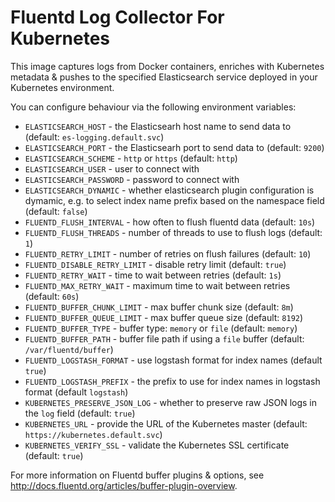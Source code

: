 # Fluentd Log Collector For Kubernetes

This image captures logs from Docker containers,
enriches with Kubernetes metadata & pushes to the
specified Elasticsearch service deployed in your
Kubernetes environment.

You can configure behaviour via the following environment
variables:

* `ELASTICSEARCH_HOST` - the Elasticsearh host name to send data to
(default: `es-logging.default.svc`)
* `ELASTICSEARCH_PORT` - the Elasticsearh port to send data to
(default: `9200`)
* `ELASTICSEARCH_SCHEME` - `http` or `https` (default: `http`)
* `ELASTICSEARCH_USER` - user to connect with
* `ELASTICSEARCH_PASSWORD` - password to connect with
* `ELASTICSEARCH_DYNAMIC` - whether elasticsearch plugin configuration is
dymamic, e.g. to select index name prefix based on the namespace field
(default: `false`)
* `FLUENTD_FLUSH_INTERVAL` - how often to flush fluentd data
(default: `10s`)
* `FLUENTD_FLUSH_THREADS` - number of threads to use to flush
logs (default: `1`)
* `FLUENTD_RETRY_LIMIT` - number of retries on flush failures
(default: `10`)
* `FLUENTD_DISABLE_RETRY_LIMIT` - disable retry limit (default: `true`)
* `FLUENTD_RETRY_WAIT` - time to wait between retries (default:
`1s`)
* `FLUENTD_MAX_RETRY_WAIT` - maximum time to wait between retries (default:
`60s`)
* `FLUENTD_BUFFER_CHUNK_LIMIT` - max buffer chunk size (default:
`8m`)
* `FLUENTD_BUFFER_QUEUE_LIMIT` - max buffer queue size (default:
`8192`)
* `FLUENTD_BUFFER_TYPE` - buffer type: `memory` or `file`
(default: `memory`)
* `FLUENTD_BUFFER_PATH` - buffer file path if using a `file`
buffer (default: `/var/fluentd/buffer`)
* `FLUENTD_LOGSTASH_FORMAT` - use logstash format for index names (default `true`)
* `FLUENTD_LOGSTASH_PREFIX` - the prefix to use for index names in logstash
format (default `logstash`)
* `KUBERNETES_PRESERVE_JSON_LOG` - whether to preserve raw JSON logs in the
`log` field (default: `true`)
* `KUBERNETES_URL` - provide the URL of the Kubernetes master (default: `https://kubernetes.default.svc`)
* `KUBERNETES_VERIFY_SSL` - validate the Kubernetes SSL certificate (default: `true`)

For more information on Fluentd buffer plugins & options, see
http://docs.fluentd.org/articles/buffer-plugin-overview.
